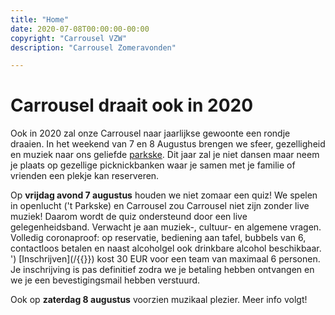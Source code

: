 ```yaml
---
title: "Home"
date: 2020-07-08T00:00:00-00:00
copyright: "Carrousel VZW"
description: "Carrousel Zomeravonden"

---
```


# Carrousel draait ook in 2020

Ook in 2020 zal onze Carrousel naar jaarlijkse gewoonte een rondje draaien. In het weekend van 7 en 8 Augustus brengen we sfeer, gezelligheid en muziek naar ons geliefde [parkske](/locatie/). Dit jaar zal je niet dansen maar neem je plaats op gezellige picknickbanken waar je samen met je familie of vrienden een plekje kan reserveren.

Op **vrijdag avond 7 augustus** houden we niet zomaar een quiz! We spelen in openlucht ('t Parkske) en Carrousel zou Carrousel niet zijn zonder live muziek! Daarom wordt de quiz ondersteund door een live gelegenheidsband. Verwacht je aan muziek-, cultuur- en algemene vragen.
Volledig coronaproof: op reservatie, bediening aan tafel, bubbels van 6, contactloos betalen en naast alcoholgel ook drinkbare alcohol beschikbaar. ')
[Inschrijven](/{{<param inschrijving_quiz_url>}}) kost 30 EUR voor een team van maximaal 6 personen. Je inschrijving is pas definitief zodra we je betaling hebben ontvangen en we je een bevestigingsmail hebben verstuurd.

Ook op **zaterdag 8 augustus** voorzien muzikaal plezier. Meer info volgt!
